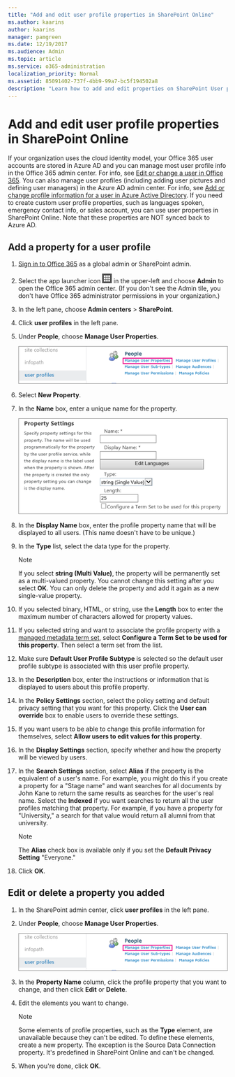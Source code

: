 ```yaml
---
title: "Add and edit user profile properties in SharePoint Online"
ms.author: kaarins
author: kaarins
manager: pamgreen
ms.date: 12/19/2017
ms.audience: Admin
ms.topic: article
ms.service: o365-administration
localization_priority: Normal
ms.assetid: 85091402-737f-4bb9-99a7-bc5f194502a8
description: "Learn how to add and edit properties on SharePoint User profiles that are configured from information that your organization supplies to the Office 365 directory service."
---
```


# Add and edit user profile properties in SharePoint Online

If your organization uses the cloud identity model, your Office 365 user accounts are stored in Azure AD and you can manage most user profile info in the Office 365 admin center. For info, see [Edit or change a user in Office 365](https://support.office.com/article/42bb3f17-8f9d-4182-b434-5f1c8024e614). You can also manage user profiles (including adding user pictures and defining user managers) in the Azure AD admin center. For info, see [Add or change profile information for a user in Azure Active Directory](https://go.microsoft.com/fwlink/?linkid=864809). If you need to create custom user profile properties, such as languages spoken, emergency contact info, or sales account, you can use user properties in SharePoint Online. Note that these properties are NOT synced back to Azure AD. 
  
## Add a property for a user profile
<a name="__top"> </a>

1. [Sign in to Office 365](e9eb7d51-5430-4929-91ab-6157c5a050b4) as a global admin or SharePoint admin. 
    
2. Select the app launcher icon ![The icon that looks like a waffle and represents a button click that will reveal multiple application tiles for selection.](media/3b8a317e-13ba-4bd4-864e-1ccd47af39ee.png) in the upper-left and choose **Admin** to open the Office 365 admin center. (If you don't see the Admin tile, you don't have Office 365 administrator permissions in your organization.) 
    
3. In the left pane, choose **Admin centers** > **SharePoint**.
    
4. Click **user profiles** in the left pane. 
    
5. Under **People**, choose **Manage User Properties**. 
    
    ![Manage User Properties link under Admin user profiles.](media/ab8985da-a2f9-4839-b4a2-f0feeb379f31.png)
  
6. Select **New Property**.
    
7. In the **Name** box, enter a unique name for the property. 
    
     ![Property settings under User Profile in Admin](media/b18946ee-7db7-4587-9f0b-2ea1d892415f.png)
  
8. In the **Display Name** box, enter the profile property name that will be displayed to all users. (This name doesn't have to be unique.) 
    
9. In the **Type** list, select the data type for the property. 
    
    > [!NOTE]
    >  If you select **string (Multi Value)**, the property will be permanently set as a multi-valued property. You cannot change this setting after you select **OK**. You can only delete the property and add it again as a new single-value property. 
  
10. If you selected binary, HTML, or string, use the **Length** box to enter the maximum number of characters allowed for property values. 
    
11. If you selected string and want to associate the profile property with a [managed metadata term set](introduction-to-managed-metadata), select **Configure a Term Set to be used for this property**. Then select a term set from the list. 
    
12. Make sure **Default User Profile Subtype** is selected so the default user profile subtype is associated with this user profile property. 
    
13. In the **Description** box, enter the instructions or information that is displayed to users about this profile property. 
    
14. In the **Policy Settings** section, select the policy setting and default privacy setting that you want for this property. Click the **User can override** box to enable users to override these settings. 
    
15. If you want users to be able to change this profile information for themselves, select **Allow users to edit values for this property**.
    
16. In the **Display Settings** section, specify whether and how the property will be viewed by users. 
    
17. In the **Search Settings** section, select **Alias** if the property is the equivalent of a user's name. For example, you might do this if you create a property for a "Stage name" and want searches for all documents by John Kane to return the same results as searches for the user's real name. Select the **Indexed** if you want searches to return all the user profiles matching that property. For example, if you have a property for "University," a search for that value would return all alumni from that university. 
    
    > [!NOTE]
    >  The **Alias** check box is available only if you set the **Default Privacy Setting** "Everyone." 
  
18. Click **OK**.
    
## Edit or delete a property you added
<a name="__top"> </a>

1. In the SharePoint admin center, click **user profiles** in the left pane. 
    
2. Under **People**, choose **Manage User Properties**. 
    
    ![Manage User Properties link under Admin user profiles.](media/ab8985da-a2f9-4839-b4a2-f0feeb379f31.png)
  
3. In the **Property Name** column, click the profile property that you want to change, and then click **Edit** or **Delete**.
    
4. Edit the elements you want to change. 
    
    > [!NOTE]
    >  Some elements of profile properties, such as the **Type** element, are unavailable because they can't be edited. To define these elements, create a new property. The exception is the Source Data Connection property. It's predefined in SharePoint Online and can't be changed. 
  
5. When you're done, click **OK**.
    

